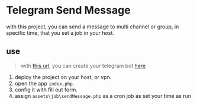# Telegram Send Message

with this project, you can send a message to multi channel or group,
in specific time, that you set a job in your host.

## use

> with [this url](https://core.telegram.org/bots#6-botfather), you can create your telegram bot [here](https://core.telegram.org/bots#6-botfather)

1. deploy the project on your host, or vpn.
1. open the app `index.php`.
1. config it with fill out form.
1. assign `assets\job\sendMessage.php` as a cron job as set your time as run